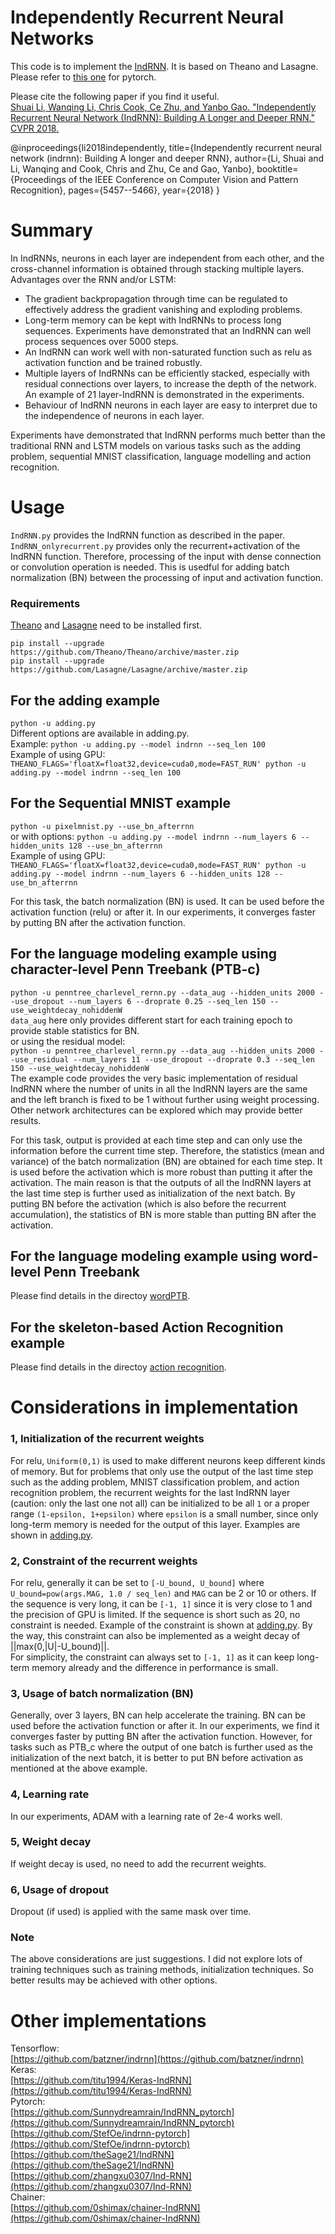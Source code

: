 # Independently Recurrent Neural Networks
This code is to implement the [IndRNN](https://arxiv.org/abs/1803.04831). It is based on Theano and Lasagne. Please refer to [this one](https://github.com/Sunnydreamrain/IndRNN_pytorch) for pytorch.

Please cite the following paper if you find it useful.  
[Shuai Li, Wanqing Li, Chris Cook, Ce Zhu, and Yanbo Gao. "Independently Recurrent Neural Network (IndRNN): Building A Longer and Deeper RNN." CVPR 2018.](https://arxiv.org/abs/1803.04831)

@inproceedings{li2018independently,
  title={Independently recurrent neural network (indrnn): Building A longer and deeper RNN},
  author={Li, Shuai and Li, Wanqing and Cook, Chris and Zhu, Ce and Gao, Yanbo},
  booktitle={Proceedings of the IEEE Conference on Computer Vision and Pattern Recognition},
  pages={5457--5466},
  year={2018}
} 

# Summary  
In IndRNNs, neurons in each layer are independent from each other, and the cross-channel information is obtained through stacking multiple layers.  
Advantages over the RNN and/or LSTM:  
- The gradient backpropagation through time can be regulated to effectively address the gradient vanishing and exploding problems.  
- Long-term memory can be kept with IndRNNs to process long sequences. Experiments have demonstrated that an IndRNN can well process sequences over 5000 steps.  
- An IndRNN can work well with non-saturated function such as relu as activation function and be trained robustly.  
- Multiple layers of IndRNNs can be efficiently stacked, especially with residual connections over layers, to increase the depth of the network. An example of 21 layer-IndRNN is demonstrated in the experiments.  
- Behaviour of IndRNN neurons in each layer are easy to interpret due to the independence of neurons in each layer.  

Experiments have demonstrated that IndRNN performs much better than the traditional RNN and LSTM models on various tasks such as the adding problem, sequential MNIST classification, language modelling and action recognition.

# Usage 
`IndRNN.py` provides the IndRNN function as described in the paper.  
`IndRNN_onlyrecurrent.py` provides only the recurrent+activation of the IndRNN function. Therefore, processing of the input with dense connection or convolution operation is needed. This is usedful for adding batch normalization (BN) between the processing of input and activation function.

### Requirements  
[Theano](http://deeplearning.net/software/theano/install.html) and [Lasagne](https://lasagne.readthedocs.io/en/latest/user/installation.html) need to be installed first.  
```
pip install --upgrade https://github.com/Theano/Theano/archive/master.zip
pip install --upgrade https://github.com/Lasagne/Lasagne/archive/master.zip
```

## For the adding example   
`python -u adding.py`  
Different options are available in adding.py.  
Example: `python -u adding.py --model indrnn --seq_len 100`  
Example of using GPU: `THEANO_FLAGS='floatX=float32,device=cuda0,mode=FAST_RUN' python -u adding.py --model indrnn --seq_len 100`  

## For the Sequential MNIST example  
`python -u pixelmnist.py --use_bn_afterrnn`   
or with options: 
`python -u adding.py --model indrnn --num_layers 6 --hidden_units 128 --use_bn_afterrnn`  
Example of using GPU: `THEANO_FLAGS='floatX=float32,device=cuda0,mode=FAST_RUN' python -u adding.py --model indrnn --num_layers 6 --hidden_units 128 --use_bn_afterrnn`  

For this task, the batch normalization (BN) is used. It can be used before the activation function (relu) or after it. In our experiments, it converges faster by putting BN after the activation function.  

## For the language modeling example using character-level Penn Treebank (PTB-c)   
`python -u penntree_charlevel_rernn.py --data_aug --hidden_units 2000 --use_dropout --num_layers 6 --droprate 0.25 --seq_len 150 --use_weightdecay_nohiddenW`  
`data_aug` here only provides different start for each training epoch to provide stable statistics for BN.  
or using the residual model:  
`python -u penntree_charlevel_rernn.py --data_aug --hidden_units 2000 --use_residual --num_layers 11 --use_dropout --droprate 0.3 --seq_len 150 --use_weightdecay_nohiddenW`  
The example code provides the very basic implementation of residual IndRNN where the number of units in all the IndRNN layers are the same and the left branch is fixed to be 1 without further using weight processing. Other network architectures can be explored which may provide better results.

For this task, output is provided at each time step and can only use the information before the current time step. Therefore, the statistics (mean and variance) of the batch normalization (BN) are obtained for each time step. It is used before the activation which is more robust than putting it after the activation. The main reason is that the outputs of all the IndRNN layers at the last time step is further used as initialization of the next batch. By putting BN before the activation (which is also before the recurrent accumulation), the statistics of BN is more stable than putting BN after the activation.    

## For the language modeling example using word-level Penn Treebank      
Please find details in the directoy [wordPTB](https://github.com/Sunnydreamrain/IndRNN_Theano_Lasagne/tree/master/wordPTB).  

## For the skeleton-based Action Recognition example  
Please find details in the directoy [action recognition](https://github.com/Sunnydreamrain/IndRNN_Theano_Lasagne/tree/master/action%20recognition).  

# Considerations in implementation  
### 1, Initialization of the recurrent weights
For relu, `Uniform(0,1)` is used to make different neurons keep different kinds of memory. But for problems that only use the output of the last time step such as the adding problem, MNIST classification problem, and action recognition problem, the recurrent weights for the last IndRNN layer (caution: only the last one not all) can be initialized to be all `1` or a proper range `(1-epsilon, 1+epsilon)` where `epsilon` is a small number, since only long-term memory is needed for the output of this layer. Examples are shown in [adding.py](https://github.com/Sunnydreamrain/IndRNN_Theano_Lasagne/blob/master/adding/adding.py#L49).  

### 2, Constraint of the recurrent weights  
For relu, generally it can be set to `[-U_bound, U_bound]` where `U_bound=pow(args.MAG, 1.0 / seq_len)` and `MAG` can be 2 or 10 or others. If the sequence is very long, it can be `[-1, 1]` since it is very close to 1 and the precision of GPU is limited. If the sequence is short such as 20, no constraint is needed. Example of the constraint is shown at [adding.py](https://github.com/Sunnydreamrain/IndRNN_Theano_Lasagne/blob/master/adding/adding.py#L150). By the way, this constraint can also be implemented as a weight decay of ||max(0,|U|-U_bound)||.  
For simplicity, the constraint can always set to `[-1, 1]` as it can keep long-term memory already and the difference in performance is small.

### 3, Usage of batch normalization (BN)  
Generally, over 3 layers, BN can help accelerate the training. BN can be used before the activation function or after it. In our experiments, we find it converges faster by putting BN after the activation function. However, for tasks such as PTB_c where the output of one batch is further used as the initialization of the next batch, it is better to put BN before activation as mentioned at the above example.  

### 4, Learning rate  
In our experiments, ADAM with a learning rate of 2e-4 works well.  

### 5, Weight decay  
If weight decay is used, no need to add the recurrent weights.  

### 6, Usage of dropout  
Dropout (if used) is applied with the same mask over time.  

### Note  
The above considerations are just suggestions. I did not explore lots of training techniques such as training methods, initialization techniques. So better results may be achieved with other options.  

# Other implementations
Tensorflow:  
[https://github.com/batzner/indrnn](https://github.com/batzner/indrnn)  
Keras:  
[https://github.com/titu1994/Keras-IndRNN](https://github.com/titu1994/Keras-IndRNN)  
Pytorch:  
[https://github.com/Sunnydreamrain/IndRNN_pytorch](https://github.com/Sunnydreamrain/IndRNN_pytorch)
[https://github.com/StefOe/indrnn-pytorch](https://github.com/StefOe/indrnn-pytorch)  
[https://github.com/theSage21/IndRNN](https://github.com/theSage21/IndRNN)  
[https://github.com/zhangxu0307/Ind-RNN](https://github.com/zhangxu0307/Ind-RNN)  
Chainer:  
[https://github.com/0shimax/chainer-IndRNN](https://github.com/0shimax/chainer-IndRNN)  
